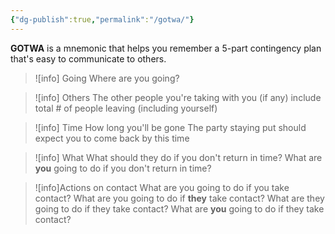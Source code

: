 ```yaml
---
{"dg-publish":true,"permalink":"/gotwa/"}
---
```

**GOTWA** is a mnemonic that helps you remember a 5-part contingency plan that's easy to communicate to others. 
>![info] Going
>Where are you going?

>![info] Others
>The other people you're taking with you (if any)
>include total # of people leaving (including yourself)

>![info] Time
>How long you'll be gone
>The party staying put should expect you to come back by this time

>![info] What
>What should they do if you don't return in time?
>What are __you__ going to do if you don't return in time?

>![info]Actions on contact
>What are you going to do if you take contact?
>What are you going to do if **they** take contact?
>What are they going to do if they take contact?
>What are **you** going to do if they take contact?


